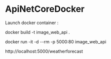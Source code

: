 # ApiNetCoreDocker

Launch docker container :

docker build -t image_web_api .

docker run -it -d --rm -p 5000:80 image_web_api

http://localhost:5000/weatherforecast